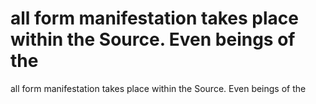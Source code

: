 # all form manifestation takes place within the Source. Even beings of the

all form manifestation takes place within the Source. Even beings of the